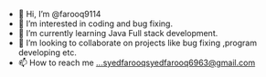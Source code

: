 - 👋 Hi, I’m @farooq9114
- 👀 I’m interested in coding and bug fixing.
- 🌱 I’m currently learning Java Full stack development.
- 💞️ I’m looking to collaborate on projects like bug fixing ,program developing etc.
- 📫 How to reach me ...syedfarooqsyedfarooq6963@gmail.com

<!---
farooq9114/farooq9114 is a ✨ special ✨ repository because its `README.md` (this file) appears on your GitHub profile.
You can click the Preview link to take a look at your changes.
--->
